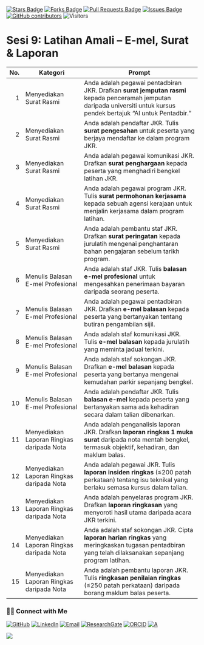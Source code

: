 <a href="https://github.com/drshahizan/short-course/stargazers"><img src="https://img.shields.io/github/stars/drshahizan/short-course" alt="Stars Badge"/></a>
<a href="https://github.com/drshahizan/short-course/network/members"><img src="https://img.shields.io/github/forks/drshahizan/short-course" alt="Forks Badge"/></a>
<a href="https://github.com/drshahizan/short-course/pulls"><img src="https://img.shields.io/github/issues-pr/drshahizan/short-course" alt="Pull Requests Badge"/></a>
<a href="https://github.com/drshahizan/short-course"><img src="https://img.shields.io/github/issues/drshahizan/short-course" alt="Issues Badge"/></a>
<a href="https://github.com/drshahizan/short-course/graphs/contributors"><img alt="GitHub contributors" src="https://img.shields.io/github/contributors/drshahizan/short-course?color=2b9348"></a>
![Visitors](https://api.visitorbadge.io/api/visitors?path=https%3A%2F%2Fgithub.com%2Fdrshahizan%2Fshort-course&labelColor=%23d9e3f0&countColor=%23697689&style=flat)

# Sesi 9: Latihan Amali – E-mel, Surat & Laporan

| **No.** | **Kategori**                              | **Prompt**                                                                                                                                                              |
| ------: | ----------------------------------------- | ----------------------------------------------------------------------------------------------------------------------------------------------------------------------- |
|       1 | Menyediakan Surat Rasmi                   | Anda adalah pegawai pentadbiran JKR. Drafkan **surat jemputan rasmi** kepada penceramah jemputan daripada universiti untuk kursus pendek bertajuk “AI untuk Pentadbir.” |
|       2 | Menyediakan Surat Rasmi                   | Anda adalah pendaftar JKR. Tulis **surat pengesahan** untuk peserta yang berjaya mendaftar ke dalam program JKR.                                                        |
|       3 | Menyediakan Surat Rasmi                   | Anda adalah pegawai komunikasi JKR. Drafkan **surat penghargaan** kepada peserta yang menghadiri bengkel latihan JKR.                                                   |
|       4 | Menyediakan Surat Rasmi                   | Anda adalah pegawai program JKR. Tulis **surat permohonan kerjasama** kepada sebuah agensi kerajaan untuk menjalin kerjasama dalam program latihan.                     |
|       5 | Menyediakan Surat Rasmi                   | Anda adalah pembantu staf JKR. Drafkan **surat peringatan** kepada jurulatih mengenai penghantaran bahan pengajaran sebelum tarikh program.                             |
|       6 | Menulis Balasan E-mel Profesional         | Anda adalah staf JKR. Tulis **balasan e-mel profesional** untuk mengesahkan penerimaan bayaran daripada seorang peserta.                                                |
|       7 | Menulis Balasan E-mel Profesional         | Anda adalah pegawai pentadbiran JKR. Drafkan **e-mel balasan** kepada peserta yang bertanyakan tentang butiran pengambilan sijil.                                       |
|       8 | Menulis Balasan E-mel Profesional         | Anda adalah staf komunikasi JKR. Tulis **e-mel balasan** kepada jurulatih yang meminta jadual terkini.                                                                  |
|       9 | Menulis Balasan E-mel Profesional         | Anda adalah staf sokongan JKR. Drafkan **e-mel balasan** kepada peserta yang bertanya mengenai kemudahan parkir sepanjang bengkel.                                      |
|      10 | Menulis Balasan E-mel Profesional         | Anda adalah pendaftar JKR. Tulis **balasan e-mel** kepada peserta yang bertanyakan sama ada kehadiran secara dalam talian dibenarkan.                                   |
|      11 | Menyediakan Laporan Ringkas daripada Nota | Anda adalah penganalisis laporan JKR. Drafkan **laporan ringkas 1 muka surat** daripada nota mentah bengkel, termasuk objektif, kehadiran, dan maklum balas.            |
|      12 | Menyediakan Laporan Ringkas daripada Nota | Anda adalah pegawai JKR. Tulis **laporan insiden ringkas** (≤200 patah perkataan) tentang isu teknikal yang berlaku semasa kursus dalam talian.                         |
|      13 | Menyediakan Laporan Ringkas daripada Nota | Anda adalah penyelaras program JKR. Drafkan **laporan ringkasan** yang menyoroti hasil utama daripada acara JKR terkini.                                                |
|      14 | Menyediakan Laporan Ringkas daripada Nota | Anda adalah staf sokongan JKR. Cipta **laporan harian ringkas** yang meringkaskan tugasan pentadbiran yang telah dilaksanakan sepanjang program latihan.                |
|      15 | Menyediakan Laporan Ringkas daripada Nota | Anda adalah pembantu laporan JKR. Tulis **ringkasan penilaian ringkas** (≤250 patah perkataan) daripada borang maklum balas peserta.                                    |


### 🙌🏻 Connect with Me
<p align="left">
    <a href="https://github.com/drshahizan" target="_blank"><img alt="GitHub" src="https://img.shields.io/badge/-@drshahizan-181717?style=flat-square&logo=GitHub&logoColor=white"></a>
    <a href="https://www.linkedin.com/in/drshahizan" target="_blank"><img alt="LinkedIn" src="https://img.shields.io/badge/-drshahizan-blue?style=flat-square&logo=Linkedin&logoColor=white&link=https://www.linkedin.com/in/drshahizan/"></a>
    <a href="mailto:shahizan@utm.my" target="_blank"><img alt="Email" src="https://img.shields.io/badge/-shahizan@utm.my-c14438?style=flat-square&logo=Gmail&logoColor=white&link=mailto:shahizan@utm.my.com"></a>
    <a href="https://www.researchgate.net/profile/Mohd-Othman-28" target="_blank"><img alt="ResearchGate" src="https://img.shields.io/badge/-ResearchGate-00CCBB?style=flat-square&logo=ResearchGate&logoColor=white"></a>
    <a href="https://orcid.org/0000-0003-4261-1873" target="_blank"><img alt="ORCID" src="https://img.shields.io/badge/-ORCID-A6CE39?style=flat-square&logo=ORCID&logoColor=white"></a> 
 <a href="https://visitorbadge.io/status?path=https%3A%2F%2Fgithub.com%2Fdrshahizan" target="_blank"><img alt="A" src="https://api.visitorbadge.io/api/visitors?path=https%3A%2F%2Fgithub.com%2Fdrshahizan&labelColor=%23697689&countColor=%23555555&style=plastic"></a>
 
![](https://hit.yhype.me/github/profile?user_id=81284918)
</p>
